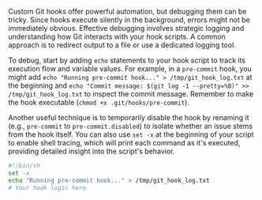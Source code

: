 Custom Git hooks offer powerful automation, but debugging them can be tricky. Since hooks execute silently in the background, errors might not be immediately obvious. Effective debugging involves strategic logging and understanding how Git interacts with your hook scripts. A common approach is to redirect output to a file or use a dedicated logging tool.

To debug, start by adding `echo` statements to your hook script to track its execution flow and variable values. For example, in a `pre-commit` hook, you might add `echo "Running pre-commit hook..." > /tmp/git_hook_log.txt` at the beginning and `echo "Commit message: $(git log -1 --pretty=%B)" >> /tmp/git_hook_log.txt` to inspect the commit message. Remember to make the hook executable (`chmod +x .git/hooks/pre-commit`).

Another useful technique is to temporarily disable the hook by renaming it (e.g., `pre-commit` to `pre-commit.disabled`) to isolate whether an issue stems from the hook itself. You can also use `set -x` at the beginning of your script to enable shell tracing, which will print each command as it's executed, providing detailed insight into the script's behavior.

```bash
#!/bin/sh
set -x
echo "Running pre-commit hook..." > /tmp/git_hook_log.txt
# Your hook logic here
```